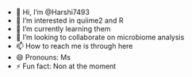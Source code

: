 - 👋 Hi, I’m @Harshi7493
- 👀 I’m interested in quiime2 and R
- 🌱 I’m currently learning them
- 💞️ I’m looking to collaborate on microbiome analysis
- 📫 How to reach me is through here
- 😄 Pronouns: Ms
- ⚡ Fun fact: Non at the moment

<!---
Harshi7493/Harshi7493 is a ✨ special ✨ repository because its `README.md` (this file) appears on your GitHub profile.
You can click the Preview link to take a look at your changes.
--->
